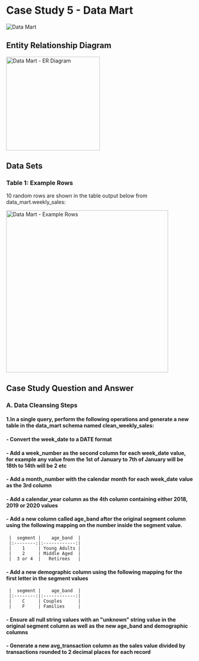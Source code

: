 # Case Study 5 - Data Mart
![Data Mart](https://8weeksqlchallenge.com/images/case-study-designs/5.png)
## Entity Relationship Diagram
<img width="252" alt="Data Mart - ER Diagram" src="https://user-images.githubusercontent.com/93120413/147722598-7eed7bb8-9790-4a9b-8d62-7b06f0188e55.png">

##  Data Sets
### Table 1: Example Rows
10 random rows are shown in the table output below from data_mart.weekly_sales:

<img width="436" alt="Data Mart - Example Rows" src="https://user-images.githubusercontent.com/93120413/147722600-d41d2d79-b740-4b65-a7f2-2c4962c47cf3.png">

## Case Study Question and Answer
### A. Data Cleansing Steps
#### 1.In a single query, perform the following operations and generate a new table in the data_mart schema named clean_weekly_sales: 
#### - Convert the week_date to a DATE format
#### - Add a week_number as the second column for each week_date value, for example any value from the 1st of January to 7th of January will be 18th to 14th will be 2 etc
#### - Add a month_number with the calendar month for each week_date value as the 3rd column
#### - Add a calendar_year column as the 4th column containing either 2018, 2019 or 2020 values
#### - Add a new column called age_band after the original segment column using the following mapping on the number inside the segment value.

     |  segment |    age_band  |
     |:--------:|:------------:|
     |    1     | Young Adults |
     |    2     | Middle Aged  |
     |  3 or 4  | 	Retirees   |
     
#### - Add a new demographic column using the following mapping for the first letter in the segment values

     |  segment |    age_band  |
     |:--------:|:------------:|
     |    C     | Couples      |
     |    F     | Families     |   
     
#### - Ensure all null string values with an "unknown" string value in the original segment column as well as the new age_band and demographic columns
#### - Generate a new avg_transaction column as the sales value divided by transactions rounded to 2 decimal places for each record
